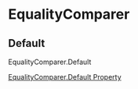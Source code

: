 # EqualityComparer

## Default

EqualityComparer<T>.Default

[EqualityComparer<T>.Default Property](https://docs.microsoft.com/zh-tw/dotnet/api/system.collections.generic.equalitycomparer-1.default?view=netframework-4.8)
